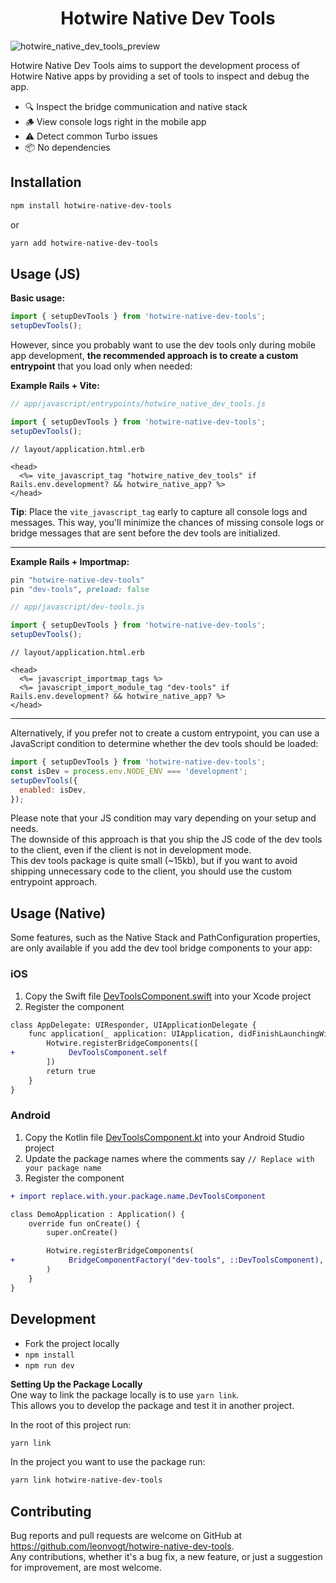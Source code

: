 <h1 align="center">Hotwire Native Dev Tools</h1>

![hotwire_native_dev_tools_preview](https://res.cloudinary.com/dlvuixik3/image/upload/v1745771546/hotwire_native_dev_tools_preview_xcnjhw.png)


Hotwire Native Dev Tools aims to support the development process of Hotwire Native apps by providing a set of tools to inspect and debug the app. 

- 🔍 Inspect the bridge communication and native stack
- 🪵 View console logs right in the mobile app
- ⚠️ Detect common Turbo issues
- 📦 No dependencies

## Installation

```bash
npm install hotwire-native-dev-tools
```
or

```bash
yarn add hotwire-native-dev-tools
```

## Usage (JS)

**Basic usage:**
```js
import { setupDevTools } from 'hotwire-native-dev-tools';
setupDevTools();
```

However, since you probably want to use the dev tools only during mobile app development, **the recommended approach is to create a custom entrypoint** that you load only when needed:

**Example Rails + Vite:**

```js
// app/javascript/entrypoints/hotwire_native_dev_tools.js

import { setupDevTools } from 'hotwire-native-dev-tools';
setupDevTools();
```

```erb
// layout/application.html.erb

<head>
  <%= vite_javascript_tag "hotwire_native_dev_tools" if Rails.env.development? && hotwire_native_app? %>
</head>
```

**Tip**: Place the `vite_javascript_tag` early to capture all console logs and messages.
This way, you'll minimize the chances of missing console logs or bridge messages that are sent before the dev tools are initialized.

--- 

**Example Rails + Importmap:**

```rb
pin "hotwire-native-dev-tools"
pin "dev-tools", preload: false
```

```js
// app/javascript/dev-tools.js

import { setupDevTools } from 'hotwire-native-dev-tools';
setupDevTools();
```

```erb
// layout/application.html.erb

<head>
  <%= javascript_importmap_tags %>
  <%= javascript_import_module_tag "dev-tools" if Rails.env.development? && hotwire_native_app? %>
</head>
```

---

Alternatively, if you prefer not to create a custom entrypoint, you can use a JavaScript condition to determine whether the dev tools should be loaded:
```js
import { setupDevTools } from 'hotwire-native-dev-tools';
const isDev = process.env.NODE_ENV === 'development';
setupDevTools({
  enabled: isDev,
});
```

Please note that your JS condition may vary depending on your setup and needs.     
The downside of this approach is that you ship the JS code of the dev tools to the client, even if the client is not in development mode.    
This dev tools package is quite small (~15kb), but if you want to avoid shipping unnecessary code to the client, you should use the custom entrypoint approach.    

## Usage (Native)

Some features, such as the Native Stack and PathConfiguration properties, are only available if you add the dev tool bridge components to your app:

### iOS

1. Copy the Swift file [DevToolsComponent.swift](https://github.com/leonvogt/hotwire-native-dev-tools/blob/main/ios/DevToolsComponent.swift) into your Xcode project
2. Register the component

```diff
class AppDelegate: UIResponder, UIApplicationDelegate {
    func application(_ application: UIApplication, didFinishLaunchingWithOptions launchOptions: [UIApplication.LaunchOptionsKey: Any]?) -> Bool {
        Hotwire.registerBridgeComponents([
+            DevToolsComponent.self
        ])
        return true
    }
}
```

### Android

1. Copy the Kotlin file [DevToolsComponent.kt](https://github.com/leonvogt/hotwire-native-dev-tools/blob/main/android/DevToolsComponent.kt) into your Android Studio project
2. Update the package names where the comments say `// Replace with your package name`
3. Register the component

```diff
+ import replace.with.your.package.name.DevToolsComponent

class DemoApplication : Application() {
    override fun onCreate() {
        super.onCreate()

        Hotwire.registerBridgeComponents(
+            BridgeComponentFactory("dev-tools", ::DevToolsComponent),
        )
    }
}
```

## Development

- Fork the project locally
- `npm install`
- `npm run dev`

**Setting Up the Package Locally**     
One way to link the package locally is to use `yarn link`.     
This allows you to develop the package and test it in another project.   

In the root of this project run:
```bash
yarn link
```

In the project you want to use the package run:
```bash
yarn link hotwire-native-dev-tools
```


## Contributing

Bug reports and pull requests are welcome on GitHub at https://github.com/leonvogt/hotwire-native-dev-tools.     
Any contributions, whether it's a bug fix, a new feature, or just a suggestion for improvement, are most welcome.
